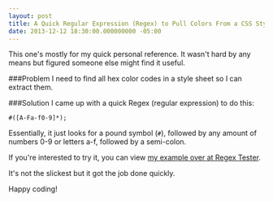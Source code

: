 ```yaml
---
layout: post
title: A Quick Regular Expression (Regex) to Pull Colors From a CSS Stylesheet
date: 2013-12-12 18:30:00.000000000 -05:00
---
```

This one's mostly for my quick personal reference. It wasn't hard by any means but figured someone else might find it useful.

###Problem
I need to find all hex color codes in a style sheet so I can extract them.

###Solution
I came up with a quick Regex (regular expression) to do this:

    #([A-Fa-f0-9]*);
    
Essentially, it just looks for a pound symbol (`#`), followed by any amount of numbers 0-9 or letters a-f, followed by a semi-colon.

If you're interested to try it, you can view [my example over at Regex Tester]().

It's not the slickest but it got the job done quickly.

Happy coding!

[my example over at Regex Tester]: http://regexpal.com/?flags=gm&amp;regex=%23(%5BA-Fa-f0-9%5D*)%3B&amp;input=%23F1682D%3B%0A%23a%3B%0A%23aaa%3B%0A%23bbb%3B%0A%23123456%3B%0A%0ANote%20that%20it%20still%20matches%20numbers%20that%20are%20longer%20than%20they%20need%20be%20(I%20didn't%20care%20about%20this)%3A%0A%23123456778%3B%0A%0A
